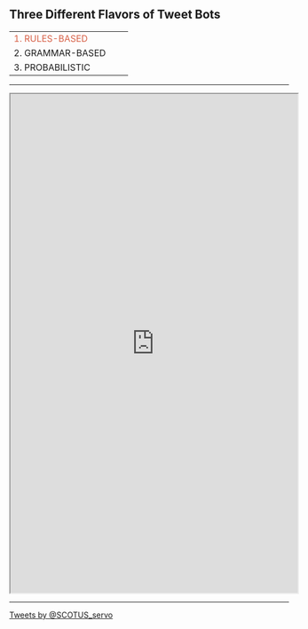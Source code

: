 ##  Three Different Flavors of Tweet Bots

<table cellspacing="0" cellpadding="0" style="border:none">
<tr >
<td style="color:#D75F45">1. RULES-BASED</td>
<td style="color:#D75F45"></td>
<td style="color:#D75F45"></td>
</tr>
<tr>
<td>2. GRAMMAR-BASED</td>
<td></td>
<td></td>
</tr>
<tr>
<td>3. PROBABILISTIC</td>
<td></td>
<td></td>
</tr>
</table>

---

<iframe src="http://nmacri.github.io/twitter-bots-smw-2016/examples/app/stealthmountain.html" height='900' width="518"></iframe>


---

<a class="twitter-timeline" href="https://twitter.com/SCOTUS_servo" data-widget-id="702691180103004160">Tweets by @SCOTUS_servo</a>
<script>!function(d,s,id){var js,fjs=d.getElementsByTagName(s)[0],p=/^http:/.test(d.location)?'http':'https';if(!d.getElementById(id)){js=d.createElement(s);js.id=id;js.src=p+"://platform.twitter.com/widgets.js";fjs.parentNode.insertBefore(js,fjs);}}(document,"script","twitter-wjs");</script>
